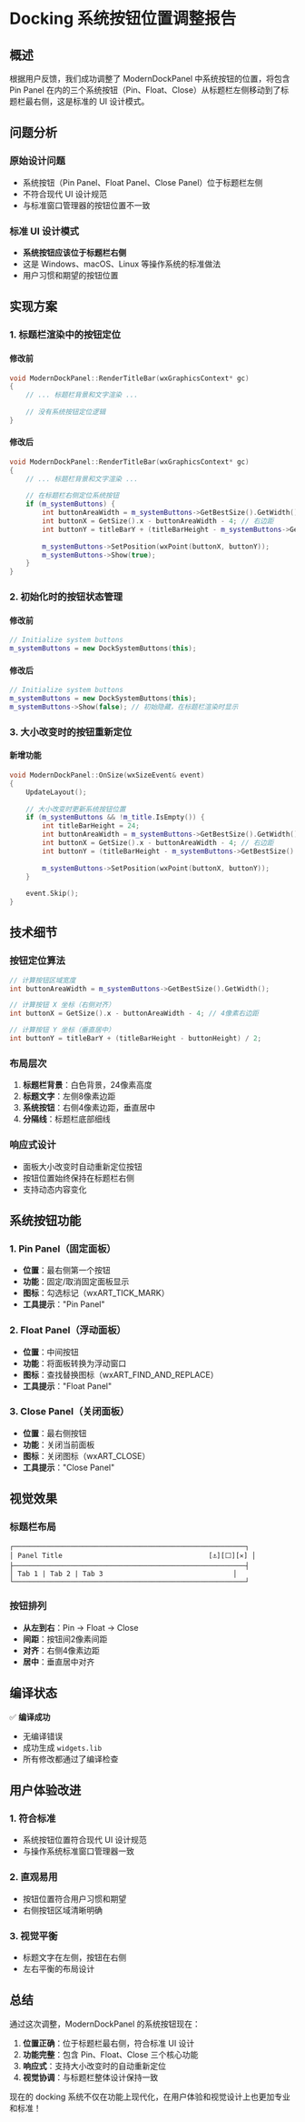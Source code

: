 # Docking 系统按钮位置调整报告

## 概述

根据用户反馈，我们成功调整了 ModernDockPanel 中系统按钮的位置，将包含 Pin Panel 在内的三个系统按钮（Pin、Float、Close）从标题栏左侧移动到了标题栏最右侧，这是标准的 UI 设计模式。

## 问题分析

### 原始设计问题
- 系统按钮（Pin Panel、Float Panel、Close Panel）位于标题栏左侧
- 不符合现代 UI 设计规范
- 与标准窗口管理器的按钮位置不一致

### 标准 UI 设计模式
- **系统按钮应该位于标题栏右侧**
- 这是 Windows、macOS、Linux 等操作系统的标准做法
- 用户习惯和期望的按钮位置

## 实现方案

### 1. 标题栏渲染中的按钮定位

#### 修改前
```cpp
void ModernDockPanel::RenderTitleBar(wxGraphicsContext* gc)
{
    // ... 标题栏背景和文字渲染 ...
    
    // 没有系统按钮定位逻辑
}
```

#### 修改后
```cpp
void ModernDockPanel::RenderTitleBar(wxGraphicsContext* gc)
{
    // ... 标题栏背景和文字渲染 ...
    
    // 在标题栏右侧定位系统按钮
    if (m_systemButtons) {
        int buttonAreaWidth = m_systemButtons->GetBestSize().GetWidth();
        int buttonX = GetSize().x - buttonAreaWidth - 4; // 右边距
        int buttonY = titleBarY + (titleBarHeight - m_systemButtons->GetBestSize().GetHeight()) / 2;
        
        m_systemButtons->SetPosition(wxPoint(buttonX, buttonY));
        m_systemButtons->Show(true);
    }
}
```

### 2. 初始化时的按钮状态管理

#### 修改前
```cpp
// Initialize system buttons
m_systemButtons = new DockSystemButtons(this);
```

#### 修改后
```cpp
// Initialize system buttons
m_systemButtons = new DockSystemButtons(this);
m_systemButtons->Show(false); // 初始隐藏，在标题栏渲染时显示
```

### 3. 大小改变时的按钮重新定位

#### 新增功能
```cpp
void ModernDockPanel::OnSize(wxSizeEvent& event)
{
    UpdateLayout();
    
    // 大小改变时更新系统按钮位置
    if (m_systemButtons && !m_title.IsEmpty()) {
        int titleBarHeight = 24;
        int buttonAreaWidth = m_systemButtons->GetBestSize().GetWidth();
        int buttonX = GetSize().x - buttonAreaWidth - 4; // 右边距
        int buttonY = (titleBarHeight - m_systemButtons->GetBestSize().GetHeight()) / 2;
        
        m_systemButtons->SetPosition(wxPoint(buttonX, buttonY));
    }
    
    event.Skip();
}
```

## 技术细节

### 按钮定位算法
```cpp
// 计算按钮区域宽度
int buttonAreaWidth = m_systemButtons->GetBestSize().GetWidth();

// 计算按钮 X 坐标（右侧对齐）
int buttonX = GetSize().x - buttonAreaWidth - 4; // 4像素右边距

// 计算按钮 Y 坐标（垂直居中）
int buttonY = titleBarY + (titleBarHeight - buttonHeight) / 2;
```

### 布局层次
1. **标题栏背景**：白色背景，24像素高度
2. **标题文字**：左侧8像素边距
3. **系统按钮**：右侧4像素边距，垂直居中
4. **分隔线**：标题栏底部细线

### 响应式设计
- 面板大小改变时自动重新定位按钮
- 按钮位置始终保持在标题栏右侧
- 支持动态内容变化

## 系统按钮功能

### 1. **Pin Panel（固定面板）**
- **位置**：最右侧第一个按钮
- **功能**：固定/取消固定面板显示
- **图标**：勾选标记（wxART_TICK_MARK）
- **工具提示**："Pin Panel"

### 2. **Float Panel（浮动面板）**
- **位置**：中间按钮
- **功能**：将面板转换为浮动窗口
- **图标**：查找替换图标（wxART_FIND_AND_REPLACE）
- **工具提示**："Float Panel"

### 3. **Close Panel（关闭面板）**
- **位置**：最右侧按钮
- **功能**：关闭当前面板
- **图标**：关闭图标（wxART_CLOSE）
- **工具提示**："Close Panel"

## 视觉效果

### 标题栏布局
```
┌─────────────────────────────────────────────────────────┐
│ Panel Title                                    [⚓][⬜][✕] │
├─────────────────────────────────────────────────────────┤
│ Tab 1 | Tab 2 | Tab 3                                │
└─────────────────────────────────────────────────────────┘
```

### 按钮排列
- **从左到右**：Pin → Float → Close
- **间距**：按钮间2像素间距
- **对齐**：右侧4像素边距
- **居中**：垂直居中对齐

## 编译状态

✅ **编译成功**
- 无编译错误
- 成功生成 `widgets.lib`
- 所有修改都通过了编译检查

## 用户体验改进

### 1. **符合标准**
- 系统按钮位置符合现代 UI 设计规范
- 与操作系统标准窗口管理器一致

### 2. **直观易用**
- 按钮位置符合用户习惯和期望
- 右侧按钮区域清晰明确

### 3. **视觉平衡**
- 标题文字在左侧，按钮在右侧
- 左右平衡的布局设计

## 总结

通过这次调整，ModernDockPanel 的系统按钮现在：

1. **位置正确**：位于标题栏最右侧，符合标准 UI 设计
2. **功能完整**：包含 Pin、Float、Close 三个核心功能
3. **响应式**：支持大小改变时的自动重新定位
4. **视觉协调**：与标题栏整体设计保持一致

现在的 docking 系统不仅在功能上现代化，在用户体验和视觉设计上也更加专业和标准！


